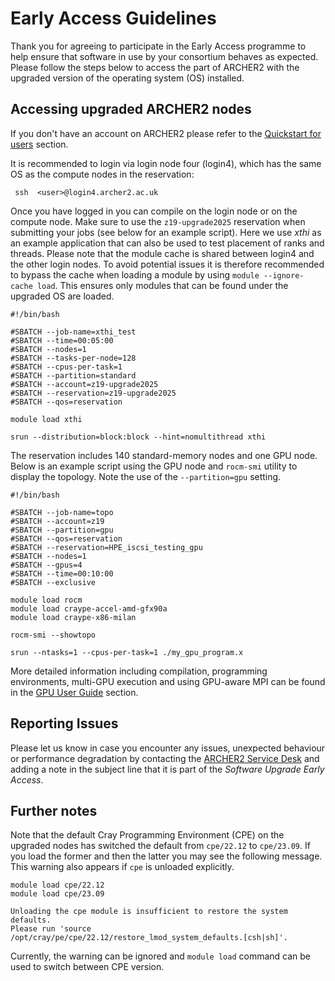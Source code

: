# Early Access Guidelines

Thank you for agreeing to participate in the Early Access programme to 
help ensure that software in use by your consortium behaves as expected.
Please follow the steps below to access the part of ARCHER2 with the 
upgraded version of the operating system (OS) installed.

## Accessing upgraded ARCHER2 nodes

If you don't have an account on ARCHER2 please refer to the 
[Quickstart for users](quickstart-users.md) section.
 
It is recommended to login via login node four (login4), which has the same OS as 
the compute nodes in the reservation: 
  
     ssh  <user>@login4.archer2.ac.uk
 
Once you have logged in you can compile on the login node or on the
compute node. Make sure to use the `z19-upgrade2025` reservation when
submitting your jobs (see below for an example script). Here we use
*xthi* as an example application that can also be used to test
placement of ranks and threads. Please note that the module cache is
shared between login4 and the other login nodes. To avoid potential
issues it is therefore recommended to bypass the cache when loading a
module by using `module --ignore-cache load`. This ensures only
modules that can be found under the upgraded OS are loaded.
  
    #!/bin/bash

    #SBATCH --job-name=xthi_test
    #SBATCH --time=00:05:00
    #SBATCH --nodes=1
    #SBATCH --tasks-per-node=128
    #SBATCH --cpus-per-task=1
    #SBATCH --partition=standard
    #SBATCH --account=z19-upgrade2025
    #SBATCH --reservation=z19-upgrade2025
    #SBATCH --qos=reservation

    module load xthi

    srun --distribution=block:block --hint=nomultithread xthi
  
The reservation includes 140 standard-memory nodes and one GPU node.
Below is an example script using the GPU node and `rocm-smi` utility to display 
the topology. Note the use of the `--partition=gpu` setting.

    #!/bin/bash

    #SBATCH --job-name=topo
    #SBATCH --account=z19
    #SBATCH --partition=gpu
    #SBATCH --qos=reservation
    #SBATCH --reservation=HPE_iscsi_testing_gpu
    #SBATCH --nodes=1
    #SBATCH --gpus=4
    #SBATCH --time=00:10:00
    #SBATCH --exclusive

    module load rocm
    module load craype-accel-amd-gfx90a
    module load craype-x86-milan
    
    rocm-smi --showtopo

    srun --ntasks=1 --cpus-per-task=1 ./my_gpu_program.x

More detailed information including compilation, programming environments,
multi-GPU execution and using GPU-aware MPI can be found in the 
[GPU User Guide](https://docs.archer2.ac.uk/user-guide/gpu/) 
section.
    
## Reporting Issues
   
Please let us know in case you encounter any issues, unexpected behaviour or 
performance degradation by contacting the
[ARCHER2 Service Desk](https://www.archer2.ac.uk/support-access/servicedesk.html) 
and adding a note in the subject line that it is part of the 
*Software Upgrade Early Access*.

## Further notes

Note that the default Cray Programming Environment (CPE) on the upgraded 
nodes has switched the default from `cpe/22.12` to `cpe/23.09`. If you 
load the former and then the latter you may see the following message.
This warning also appears if `cpe` is unloaded explicitly.
 
    module load cpe/22.12
    module load cpe/23.09

    Unloading the cpe module is insufficient to restore the system defaults.
    Please run 'source /opt/cray/pe/cpe/22.12/restore_lmod_system_defaults.[csh|sh]'.

Currently, the warning can be ignored and `module load` command can be
used to switch between CPE version.
 
